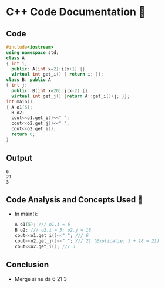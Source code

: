 # C++ Code Documentation 📄

## Code
```cpp
#include<iostream>
using namespace std;
class A
{ int i;
  public: A(int x=2):i(x+1) {}
  virtual int get_i() { return i; }};
class B: public A
{ int j;
  public: B(int x=20):j(x-2) {}
  virtual int get_j() {return A::get_i()+j; }};
int main()
{ A o1(5); 
  B o2; 
  cout<<o1.get_i()<<" "; 
  cout<<o2.get_j()<<" ";
  cout<<o2.get_i(); 
  return 0;
}
```

## Output
```
6
21
3
```

## Code Analysis and Concepts Used 🧠
- In main():
    ```cpp
    A o1(5); /// o1.i = 6
    B o2; /// o2.i = 3; o2.j = 18
    cout<<o1.get_i()<<" "; /// 6
    cout<<o2.get_j()<<" "; /// 21 (Explicatie: 3 + 18 = 21)
    cout<<o2.get_i(); /// 3
    ```

## Conclusion
- Merge si ne da 6 21 3
